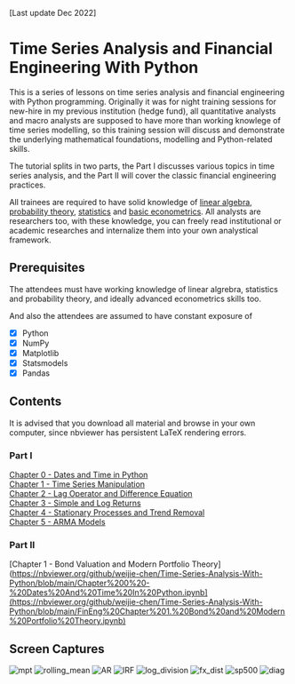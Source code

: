 [Last update Dec 2022]
# Time Series Analysis and Financial Engineering With Python
This is a series of lessons on time series analysis and financial engineering with Python programming. Originally it was for night training sessions for new-hire in my previous institution (hedge fund), all quantitative analysts and macro analysts are supposed to have more than working knowlege of time series modelling, so this training session will discuss and demonstrate the underlying mathematical foundations, modelling and Python-related skills. 

The tutorial splits in two parts, the Part I discusses various topics in time series analysis, and the Part II will cover the classic financial engineering practices. 

All trainees are required to have solid knowledge of <a href='https://github.com/MacroAnalyst/Linear_Algebra_With_Python'>linear algebra</a>, <a href='https://github.com/MacroAnalyst/Probability_Theory'>probability theory</a>, <a href='https://github.com/MacroAnalyst/Basic_Statistics_With_Python'>statistics</a> and <a href='https://github.com/MacroAnalyst/Basic_Econometrics_With_Python'>basic econometrics</a>. All analysts are researchers too, with these knowledge, you can freely read institutional or academic researches and internalize them into your own analystical framework.

## Prerequisites
The attendees must have working knowledge of linear algrebra, statistics and probability theory, and ideally advanced econometrics skills too.

And also the attendees are assumed to have constant exposure of

- [x] Python
- [x] NumPy
- [x] Matplotlib
- [x] Statsmodels
- [x] Pandas

## Contents
It is advised that you download all material and browse in your own computer, since nbviewer has persistent LaTeX rendering errors.
### Part I
[Chapter 0 - Dates and Time in Python](https://nbviewer.org/github/weijie-chen/Time-Series-Analysis-With-Python/blob/main/Chapter%200%20-%20Dates%20And%20Time%20In%20Python.ipynb)<br>
[Chapter 1 - Time Series Manipulation](https://nbviewer.org/github/weijie-chen/Time-Series-Analysis-With-Python/blob/main/Chapter%201%20-%20Time%20Series%20Manipulation.ipynb)<br>
[Chapter 2 - Lag Operator and Difference Equation](https://nbviewer.org/github/weijie-chen/Time-Series-Analysis-With-Python/blob/main/Chapter%202%20-%20Lag%20Operator%20and%20Difference%20Equations.ipynb)<br>
[Chapter 3 - Simple and Log Returns](https://nbviewer.org/github/weijie-chen/Time-Series-Analysis-With-Python/blob/main/Chapter%203%20-%20Simple%20and%20Log%20Returns.ipynb)<br>
[Chapter 4 - Stationary Processes and Trend Removal](https://nbviewer.org/github/weijie-chen/Time-Series-Analysis-With-Python/blob/main/Chapter%204%20-%20Stationary%20Processes%20and%20Trend%20Removal.ipynb)<br>
[Chapter 5 - ARMA Models](https://nbviewer.org/github/weijie-chen/Time-Series-Analysis-With-Python/blob/main/Chapter%205%20-%20ARIMA%20models.ipynb)<br>

### Part II
[Chapter 1 - Bond Valuation and Modern Portfolio Theory](https://nbviewer.org/github/weijie-chen/Time-Series-Analysis-With-Python/blob/main/Chapter%200%20-%20Dates%20And%20Time%20In%20Python.ipynb](https://nbviewer.org/github/weijie-chen/Time-Series-Analysis-With-Python/blob/main/FinEng%20Chapter%201.%20Bond%20and%20Modern%20Portfolio%20Theory.ipynb)<br>

## Screen Captures
![mpt](https://user-images.githubusercontent.com/59842360/208608006-a768764a-a27f-406a-92ad-b93c967bf65f.jpg)
![rolling_mean](https://user-images.githubusercontent.com/59842360/208608011-e809831c-6064-4d0b-9605-83411e2c2697.jpg)
![AR](https://user-images.githubusercontent.com/59842360/208608014-1987f121-8c38-4e23-8306-58aa80dd715a.jpg)
![IRF](https://user-images.githubusercontent.com/59842360/208608019-c085a92b-7f0d-42b2-a7dd-6cef98eb5225.jpg)
![log_division](https://user-images.githubusercontent.com/59842360/208608314-263ef029-dd1e-4ee1-b51d-0173a5c92c0e.jpg)
![fx_dist](https://user-images.githubusercontent.com/59842360/208608022-7b39827f-2972-45e9-8c9c-d15fc03ed5a1.jpg)
![sp500](https://user-images.githubusercontent.com/59842360/208608024-1d824637-9458-49c4-a7bc-7b7da1778513.jpg)
![diag](https://user-images.githubusercontent.com/59842360/208608026-94e124d4-257d-41fd-b7c5-ef0c9fbd44e2.jpg)

